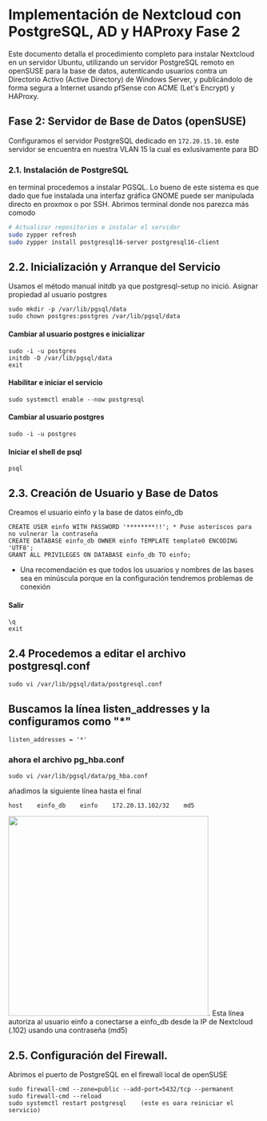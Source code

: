 # Implementación de Nextcloud con PostgreSQL, AD y HAProxy Fase 2

Este documento detalla el procedimiento completo para instalar Nextcloud en un servidor Ubuntu, utilizando un servidor PostgreSQL remoto en openSUSE para la base de datos, autenticando usuarios contra un Directorio Activo (Active Directory) de Windows Server, y publicándolo de forma segura a Internet usando pfSense con ACME (Let's Encrypt) y HAProxy.
## Fase 2: Servidor de Base de Datos (openSUSE)

Configuramos el servidor PostgreSQL dedicado en `172.20.15.10`. este servidor se encuentra en nuestra VLAN 15 la cual es exlusivamente para BD

### 2.1. Instalación de PostgreSQL
en terminal procedemos a  instalar PGSQL. Lo bueno de este sistema es que dado que fue instalada una interfaz gráfica GNOME puede ser manipulada directo en proxmox o por SSH.
Abrimos terminal donde nos parezca más comodo
```bash
# Actualizar repositorios e instalar el servidor
sudo zypper refresh
sudo zypper install postgresql16-server postgresql16-client
```

## 2.2. Inicialización y Arranque del Servicio
Usamos el método manual initdb ya que postgresql-setup no inició.
Asignar propiedad al usuario postgres
```
sudo mkdir -p /var/lib/pgsql/data
sudo chown postgres:postgres /var/lib/pgsql/data
```

#### Cambiar al usuario postgres e inicializar
```
sudo -i -u postgres
initdb -D /var/lib/pgsql/data
exit
```

#### Habilitar e iniciar el servicio
```
sudo systemctl enable --now postgresql
```

#### Cambiar al usuario postgres
```
sudo -i -u postgres
```

#### Iniciar el shell de psql
```
psql
```

## 2.3. Creación de Usuario y Base de Datos
Creamos el usuario einfo y la base de datos einfo_db
```
CREATE USER einfo WITH PASSWORD '********!!'; * Puse asteríscos para no vulnerar la contraseña
CREATE DATABASE einfo_db OWNER einfo TEMPLATE template0 ENCODING 'UTF8';
GRANT ALL PRIVILEGES ON DATABASE einfo_db TO einfo;
```

* Una recomendación es que todos los usuarios y nombres de las bases sea en minúscula porque en la configuración tendremos problemas de conexión


#### Salir
```
\q
exit
```
## 2.4 Procedemos a editar el archivo postgresql.conf
```
sudo vi /var/lib/pgsql/data/postgresql.conf
```

## Buscamos la línea listen_addresses y la configuramos como "*"
```
listen_addresses = '*'
```
### ahora el archivo pg_hba.conf
```
sudo vi /var/lib/pgsql/data/pg_hba.conf
```
añadimos la siguiente línea hasta el final
```
host    einfo_db    einfo    172.20.13.102/32    md5
```
<img src="./assets/Imagen18_pg.png" width="400"/>.
Esta línea autoriza al usuario einfo a conectarse a einfo_db desde la IP de Nextcloud (.102) usando una contraseña (md5)

## 2.5. Configuración del Firewall.
Abrimos el puerto de PostgreSQL en el firewall local de openSUSE
```
sudo firewall-cmd --zone=public --add-port=5432/tcp --permanent
sudo firewall-cmd --reload
sudo systemctl restart postgresql    (este es oara reiniciar el servicio)
```

